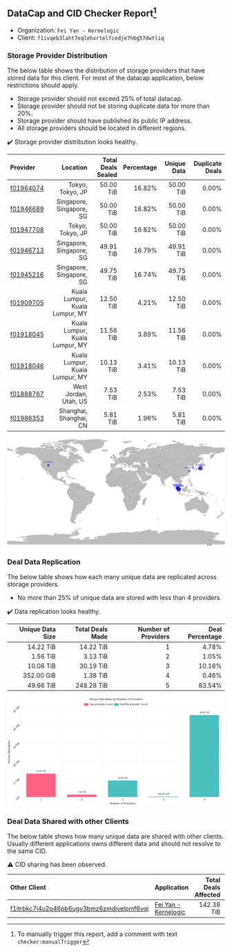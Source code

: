 ## DataCap and CID Checker Report[^1]
 - Organization: `Fei Yan - Kernelogic`
 - Client: `f1ivqeb3laht7eqlehxrtelfcedje7h6g57dwtliq`
### Storage Provider Distribution
The below table shows the distribution of storage providers that have stored data for this client.
For most of the datacap application, below restrictions should apply.
 - Storage provider should not exceed 25% of total datacap.
 - Storage provider should not be storing duplicate data for more than 20%.
 - Storage provider should have published its public IP address.
 - All storage providers should be located in different regions.

✔️ Storage provider distribution looks healthy.

| Provider                                              |                       Location | Total Deals Sealed | Percentage | Unique Data | Duplicate Deals |
| :---------------------------------------------------- | -----------------------------: | -----------------: | ---------: | ----------: | --------------: |
| [f01964074](https://filfox.info/en/address/f01964074) |               Tokyo, Tokyo, JP |          50.00 TiB |     16.82% |   50.00 TiB |           0.00% |
| [f01946689](https://filfox.info/en/address/f01946689) |       Singapore, Singapore, SG |          50.00 TiB |     16.82% |   50.00 TiB |           0.00% |
| [f01947708](https://filfox.info/en/address/f01947708) |               Tokyo, Tokyo, JP |          50.00 TiB |     16.82% |   50.00 TiB |           0.00% |
| [f01946713](https://filfox.info/en/address/f01946713) |       Singapore, Singapore, SG |          49.91 TiB |     16.79% |   49.91 TiB |           0.00% |
| [f01945216](https://filfox.info/en/address/f01945216) |       Singapore, Singapore, SG |          49.75 TiB |     16.74% |   49.75 TiB |           0.00% |
| [f01909705](https://filfox.info/en/address/f01909705) | Kuala Lumpur, Kuala Lumpur, MY |          12.50 TiB |      4.21% |   12.50 TiB |           0.00% |
| [f01918045](https://filfox.info/en/address/f01918045) | Kuala Lumpur, Kuala Lumpur, MY |          11.56 TiB |      3.89% |   11.56 TiB |           0.00% |
| [f01918046](https://filfox.info/en/address/f01918046) | Kuala Lumpur, Kuala Lumpur, MY |          10.13 TiB |      3.41% |   10.13 TiB |           0.00% |
| [f01888767](https://filfox.info/en/address/f01888767) |          West Jordan, Utah, US |           7.53 TiB |      2.53% |    7.53 TiB |           0.00% |
| [f01986353](https://filfox.info/en/address/f01986353) |         Shanghai, Shanghai, CN |           5.81 TiB |      1.96% |    5.81 TiB |           0.00% |

![Provider Distribution](https://raw.githubusercontent.com/data-preservation-programs/filplus-checker-assets/main/filecoin-project/filecoin-plus-large-datasets/issues/1108/1671007021402.png)
### Deal Data Replication
The below table shows how each many unique data are replicated across storage providers.
- No more than 25% of unique data are stored with less than 4 providers.

✔️ Data replication looks healthy.

| Unique Data Size | Total Deals Made | Number of Providers | Deal Percentage |
| ---------------: | ---------------: | ------------------: | --------------: |
|        14.22 TiB |        14.22 TiB |                   1 |           4.78% |
|         1.56 TiB |         3.13 TiB |                   2 |           1.05% |
|        10.06 TiB |        30.19 TiB |                   3 |          10.16% |
|       352.00 GiB |         1.38 TiB |                   4 |           0.46% |
|        49.66 TiB |       248.28 TiB |                   5 |          83.54% |

![Replication Distribution](https://raw.githubusercontent.com/data-preservation-programs/filplus-checker-assets/main/filecoin-project/filecoin-plus-large-datasets/issues/1108/1671007022036.png)
### Deal Data Shared with other Clients
The below table shows how many unique data are shared with other clients.
Usually different applications owns different data and should not resolve to the same CID.

⚠️ CID sharing has been observed.

| Other Client                                                                                                          | Application                                                                                           | Total Deals Affected | Unique CIDs |        Verifier |
| :-------------------------------------------------------------------------------------------------------------------- | :---------------------------------------------------------------------------------------------------- | -------------------: | ----------: | --------------: |
| [f1itrbkc7i4u2p46pb6ugv3bmz6zmdjvelpmf6vqi](https://filfox.info/en/address/f1itrbkc7i4u2p46pb6ugv3bmz6zmdjvelpmf6vqi) | [Fei Yan \- Kernelogic](https://github.com/filecoin-project/filecoin-plus-large-datasets/issues/1106) |           142.38 TiB |       1,814 | LDN v3 multisig |

[^1]: To manually trigger this report, add a comment with text `checker:manualTrigger`
